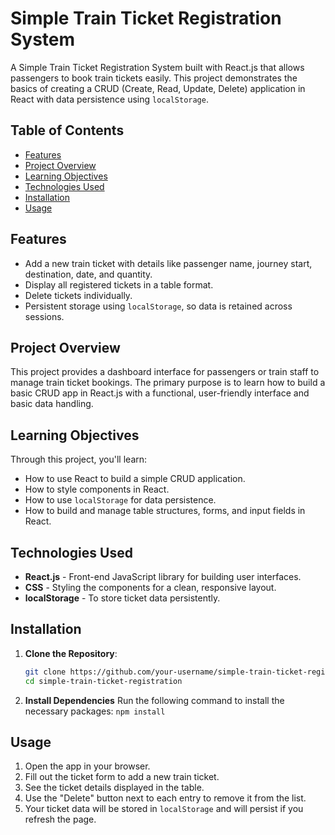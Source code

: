 # Simple Train Ticket Registration System

A Simple Train Ticket Registration System built with React.js that allows passengers to book train tickets easily. This project demonstrates the basics of creating a CRUD (Create, Read, Update, Delete) application in React with data persistence using `localStorage`.

## Table of Contents
- [Features](#features)
- [Project Overview](#project-overview)
- [Learning Objectives](#learning-objectives)
- [Technologies Used](#technologies-used)
- [Installation](#installation)
- [Usage](#usage)

## Features
- Add a new train ticket with details like passenger name, journey start, destination, date, and quantity.
- Display all registered tickets in a table format.
- Delete tickets individually.
- Persistent storage using `localStorage`, so data is retained across sessions.
  
## Project Overview
This project provides a dashboard interface for passengers or train staff to manage train ticket bookings. The primary purpose is to learn how to build a basic CRUD app in React.js with a functional, user-friendly interface and basic data handling.

## Learning Objectives
Through this project, you'll learn:
- How to use React to build a simple CRUD application.
- How to style components in React.
- How to use `localStorage` for data persistence.
- How to build and manage table structures, forms, and input fields in React.

## Technologies Used
- **React.js** - Front-end JavaScript library for building user interfaces.
- **CSS** - Styling the components for a clean, responsive layout.
- **localStorage** - To store ticket data persistently.

## Installation

1. **Clone the Repository**:
   ```bash
   git clone https://github.com/your-username/simple-train-ticket-registration.git
   cd simple-train-ticket-registration
2. **Install Dependencies**
   Run the following command to install the necessary packages:
   `npm install`

## Usage
1. Open the app in your browser.
2. Fill out the ticket form to add a new train ticket.
3. See the ticket details displayed in the table.
4. Use the "Delete" button next to each entry to remove it from the list.
5. Your ticket data will be stored in `localStorage` and will persist if you refresh the page.
